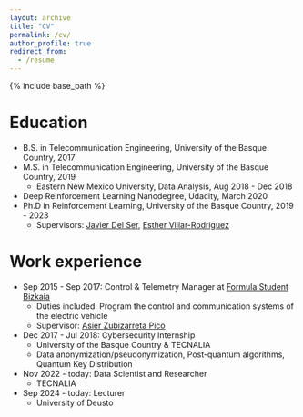 ```yaml
---
layout: archive
title: "CV"
permalink: /cv/
author_profile: true
redirect_from:
  - /resume
---
```


{% include base_path %}

Education
======
* B.S. in Telecommunication Engineering, University of the Basque Country, 2017
* M.S. in Telecommunication Engineering, University of the Basque Country, 2019
  * Eastern New Mexico University, Data Analysis, Aug 2018 - Dec 2018
* Deep Reinforcement Learning Nanodegree, Udacity, March 2020
* Ph.D in Reinforcement Learning, University of the Basque Country, 2019 - 2023 
  * Supervisors: [Javier Del Ser](https://scholar.google.es/citations?user=p_wY0zUAAAAJ&hl=es), [Esther Villar-Rodriguez](https://scholar.google.es/citations?user=pYQnhycAAAAJ&hl=es) 

Work experience
======
* Sep 2015 - Sep 2017: Control & Telemetry Manager at [Formula Student Bizkaia](https://www.fsbizkaia.com/)
  * Duties included: Program the control and communication systems of the electric vehicle
  * Supervisor: [Asier Zubizarreta Pico](https://scholar.google.es/citations?user=dZ91H9cAAAAJ&hl=es)
* Dec 2017 - Jul 2018: Cybersecurity Internship
  * University of the Basque Country & TECNALIA
  * Data anonymization/pseudonymization, Post-quantum algorithms, Quantum Key Distribution
* Nov 2022 - today: Data Scientist and Researcher
  * TECNALIA
* Sep 2024 - today: Lecturer
  * University of Deusto

<!-- 
Projects
======
* 2022-today: [FaRADAI](https://faradai.eu/) (Frugal And Robust AI for Defence Advanced Intelligence)
* 2022-today: [ULTIMATE](https://ultimate-project.eu/) (mUlti-Level Trustworthiness to IMprove the Adoption of hybrid arTificial intelligencE)
* 2023-2024: [AI4ES](https://eurecat.org/en/portfolio-items/ai4es/) (Network of excellence in data-based enabling technologies)
* 2024: [OMEGA](https://omega-x.eu/) (Orchestrating an interoperable sovereign federated Multi-vector Energy data space built on open standards and ready for GAia-X)
* 2024-today: GRECO (Transformación de la ingeniería de sistemas IA para mejorar la eficiencia y el impacto medioambiental a través de GREen COmputing)
* 2024-today: IKUN (Grandes Modelos Multimodales para Aseguramiento de Calidad y Soporte al Operario en Industria Inteligente)
* 2024-today: IKASLAGUN
-->
<!-- Publications
======
  <ul>{% for post in site.publications %}
    {% include archive-single-cv.html %}
  {% endfor %}</ul> -->
  
<!---
Talks
======
  <ul>{% for post in site.talks %}
    {% include archive-single-talk-cv.html %}
  {% endfor %}</ul>
  
Teaching
======
  <ul>{% for post in site.teaching %}
    {% include archive-single-cv.html %}
  {% endfor %}</ul>
-->

